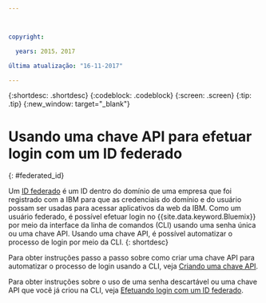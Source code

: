 ```yaml
---



copyright:

  years: 2015，2017

última atualização: "16-11-2017"

---
```


{:shortdesc: .shortdesc}
{:codeblock: .codeblock}
{:screen: .screen}
{:tip: .tip}
{:new_window: target="_blank"}

# Usando uma chave API para efetuar login com um ID federado
{: #federated_id}


Um [ID federado](/docs/admin/adminpublic.html#federatedid) é um ID dentro do domínio de uma empresa que foi registrado com a IBM para que as credenciais do domínio e do usuário possam ser usadas para acessar aplicativos da web da IBM. Como um usuário federado, é possível efetuar login no {{site.data.keyword.Bluemix}} por meio da interface da linha de comandos (CLI) usando uma senha única ou uma chave API. Usando uma chave API, é possível automatizar o processo de login por meio da CLI.
{: shortdesc}

Para obter instruções passo a passo sobre como criar uma chave API para automatizar o processo de login usando a CLI, veja [Criando uma chave API](/docs/iam/userid_keys.html#creating-an-api-key). 

Para obter instruções sobre o uso de uma senha descartável ou uma chave API que você já criou na CLI, veja [Efetuando login com um ID federado](/docs/cli/login_federated_id.html#federated_id).
